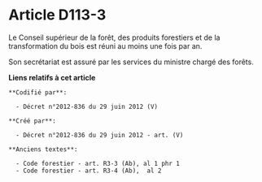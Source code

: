 # Article D113-3

Le Conseil supérieur de la forêt, des produits forestiers et de la transformation du bois est réuni au moins une fois par an.

Son secrétariat est assuré par les services du ministre chargé des forêts.

**Liens relatifs à cet article**

	**Codifié par**:

	  - Décret n°2012-836 du 29 juin 2012 (V)

	**Créé par**:

	  - Décret n°2012-836 du 29 juin 2012 - art. (V)

	**Anciens textes**:

	  - Code forestier - art. R3-3 (Ab), al 1 phr 1
	  - Code forestier - art. R3-4 (Ab),  al 2
